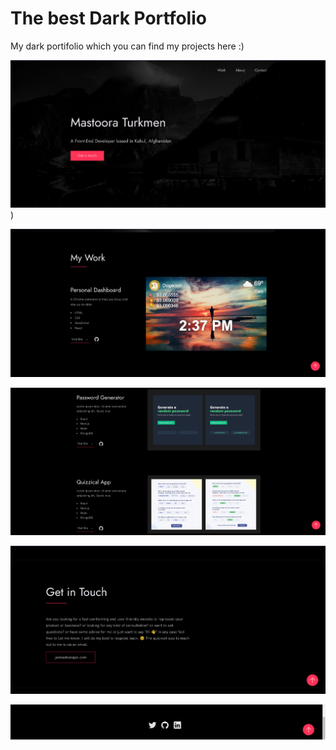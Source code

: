 # The best Dark Portfolio

My dark portifolio which you can find my projects here :)

![Alt text](./screenshots/image.png))

![Alt text](./screenshots/image-1.png)

![Alt text](./screenshots/image-2.png)

![Alt text](./screenshots/image-3.png)

![Alt text](./screenshots/image-4.png)